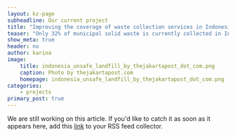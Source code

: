 ```yaml
---
layout: kz-page
subheadline: Our current project
title: "Improving the coverage of waste collection services in Indonesia"
teaser: "Only 32% of municipal solid waste is currently collected in Indonesia. Uncollected waste is either openly burnt (leading to adverse effects on air quality) or dumped (facilitating the spread of disease vectors and contagious diseases). Dumped waste is likely to end up in our oceans. The aim of this project is to increase the proportion of municipal solid waste that is collected and to ensure that it is properly dispossed of."
show_meta: true
header: no
author: karina
image:
    title: indonesia_unsafe_landfill_by_thejakartapost_dot_com.png
    caption: Photo by thejakartapost.com
    homepage: indonesia_unsafe_landfill_by_thejakartapost_dot_com.png
categories:
    - projects
primary_post: true
---
```


We are still working on this article. If you'd like to catch it as soon as it appears here, add this <a href="https://samudra.world/feed.xml" target="_blank">link</a> to your RSS feed collector.
